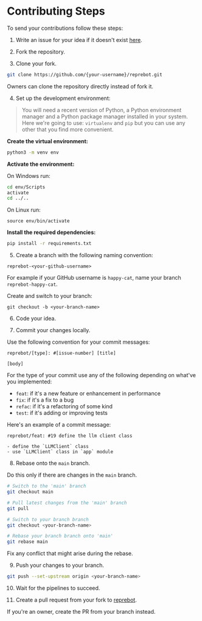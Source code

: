 # Contributing Steps

To send your contributions follow these steps:

1. Write an issue for your idea if it doesn't exist [here](https://github.com/Represoft/reprebot/issues).

2. Fork the repository.

3. Clone your fork.

```sh
git clone https://github.com/{your-username}/reprebot.git
```

Owners can clone the repository directly instead of fork it.

4. Set up the development environment:

> You will need a recent version of Python, a Python environment manager and a Python package manager installed in your system. Here we're going to use: `virtualenv` and `pip` but you can use any other that you find more convenient.

**Create the virtual environment:**

```sh
python3 -m venv env
```

**Activate the environment:**

On Windows run:

```sh
cd env/Scripts
activate
cd ../..
```

On Linux run:

```
source env/bin/activate
```

**Install the required dependencies:**

```sh
pip install -r requirements.txt
```

5. Create a branch with the following naming convention:

```
reprebot-<your-github-username>
```

For example if your GitHub username is `happy-cat`, name your branch `reprebot-happy-cat`.

Create and switch to your branch:

```
git checkout -b <your-branch-name>
```

6. Code your idea.

7. Commit your changes locally.

Use the following convention for your commit messages:

```
reprebot/[type]: #[issue-number] [title]

[body]
```

For the type of your commit use any of the following depending on what've you implemented:

- `feat`: if it's a new feature or enhancement in performance
- `fix`: if it's a fix to a bug
- `refac`: if it's a refactoring of some kind
- `test`: if it's adding or improving tests

Here's an example of a commit message:

```
reprebot/feat: #19 define the llm client class

- define the `LLMClient` class
- use `LLMClient` class in `app` module
```

8. Rebase onto the `main` branch.

Do this only if there are changes in the `main` branch.

```sh
# Switch to the 'main' branch
git checkout main

# Pull latest changes from the 'main' branch
git pull

# Switch to your branch branch
git checkout <your-branch-name>

# Rebase your branch branch onto 'main'
git rebase main
```

Fix any conflict that might arise during the rebase.

9. Push your changes to your branch.

```sh
git push --set-upstream origin <your-branch-name>
```

10. Wait for the pipelines to succeed.

11. Create a pull request from your fork to [reprebot](https://github.com/Represoft/reprebot).

If you're an owner, create the PR from your branch instead.
